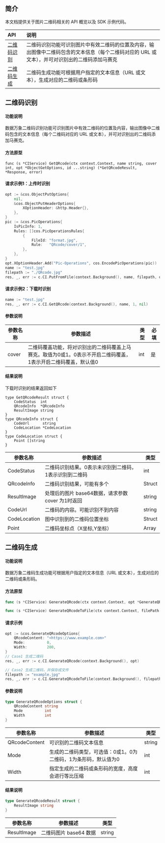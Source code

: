 

## 简介

本文档提供关于图片二维码相关的 API 概览以及 SDK 示例代码。

| API                                                          | 说明       |
| :----------------------------------------------------------- | :--------- |
| [二维码识别](https://cloud.tencent.com/document/product/436/54070) | 二维码识别功能可识别图片中有效二维码的位置及内容，输出图像中二维码包含的文本信息（每个二维码对应的 URL 或文本），并可对识别出的二维码添加马赛克              |
| [二维码生成](https://cloud.tencent.com/document/product/436/54071) | 二维码生成功能可根据用户指定的文本信息（URL 或文本），生成对应的二维码或条形码|


## 二维码识别

#### 功能说明

数据万象二维码识别功能可识别图片中有效二维码的位置及内容，输出图像中二维码包含的文本信息（每个二维码对应的 URL 或文本），并可对识别出的二维码添加马赛克。

#### 方法原型

```
func (s *CIService) GetQRcode(ctx context.Context, name string, cover int, opt *ObjectGetOptions, id ...string) (*GetQRcodeResult, *Response, error)
```

#### 请求示例1：上传时识别
```go
opt := &cos.ObjectPutOptions{
	nil,
	&cos.ObjectPutHeaderOptions{
		XOptionHeader: &http.Header{},
	},
}
pic := &cos.PicOperations{
	IsPicInfo: 1,
	Rules: []cos.PicOperationsRules{
		{
			FileId: "format.jpg",
			Rule:   "QRcode/cover/1",
		},
	},
}
opt.XOptionHeader.Add("Pic-Operations", cos.EncodePicOperations(pic))
name := "test.jpg"
filepath := "./QRcode.jpg"
res, _, err := c.CI.PutFromFile(context.Background(), name, filepath, opt)
```

#### 请求示例2：下载时识别

```go
name := "test.jpg"
res, _, err := c.CI.GetQRcode(context.Background(), name, 1, nil)
```

#### 参数说明

| 参数名称 | 参数描述                                                     | 类型 | 必填 |
| -------- | ------------------------------------------------------------ | ---- | ---- |
| cover    | 二维码覆盖功能，将对识别出的二维码覆盖上马赛克。取值为0或1。0表示不开启二维码覆盖，1表示开启二维码覆盖，默认值0 | int  | 是   |

#### 结果说明

下载时识别的结果返回如下
```
type GetQRcodeResult struct {
    CodeStatus  int        
    QRcodeInfo  *QRcodeInfo
    ResultImage string
}
type QRcodeInfo struct {
    CodeUrl      string    
    CodeLocation *CodeLocation
}
type CodeLocation struct {
    Point []string
}
```
| 参数名称     | 参数描述                                               | 类型   |
| ------------ | ------------------------------------------------------ | ------ |
| CodeStatus   | 二维码识别结果。0表示未识别到二维码，1表示识别到二维码 | int    |
| QRcodeInfo   | 二维码识别结果，可能有多个                             | Struct |
| ResultImage  | 处理后的图片 base64数据，请求参数 cover 为1时返回      | string |
| CodeUrl      | 二维码的内容。可能识别不到内容                         | string |
| CodeLocation | 图中识别到的二维码位置坐标                             | Struct |
| Point        | 二维码坐标点（X坐标,Y坐标）                            | Array  |

## 二维码生成

#### 功能说明

数据万象二维码生成功能可根据用户指定的文本信息（URL 或文本），生成对应的二维码或条形码。

#### 方法原型

```go
func (s *CIService) GenerateQRcode(ctx context.Context, opt *GenerateQRcodeOptions) (*GenerateQRcodeResult, *Response, error)

func (s *CIService) GenerateQRcodeToFile(ctx context.Context, filePath string, opt *GenerateQRcodeOptions) (*GenerateQRcodeResult, *Response, error)
```

#### 请求示例
```go
opt := &cos.GenerateQRcodeOptions{
	QRcodeContent: "<https://www.example.com>"
	Mode:          0,
	Width:         200,
}
// Case1 生成二维码
res, _, err := c.CI.GenerateQRcode(context.Background(), opt)

// Case2 生成二维码，并保存成文件
filepath := "example.jpg"
res, _, err := c.CI.GenerateQRcodeToFile(context.Background(), filepath, opt)
```

#### 参数说明

```go
type GenerateQRcodeOptions struct {
    QRcodeContent string
    Mode          int 
    Width         int
}
```

| 参数名称      | 参数描述                                                     | 类型   |
| ------------- | ------------------------------------------------------------ | ------ |
| QRcodeContent | 可识别的二维码文本信息                                       | string |
| Mode          | 生成的二维码类型，可选值：0或1。0为二维码，1为条形码，默认值为0 | int    |
| Width         | 指定生成的二维码或条形码的宽度，高度会进行等比压缩           | int    |

#### 结果说明

```go
type GenerateQRcodeResult struct {
    ResultImage string
}
```

| 参数名称     | 参数描述                                          | 类型   |
| ------------ | ------------------------------------------------- | ------ |
| ResultImage  | 二维码图片 base64 数据                           | string|


